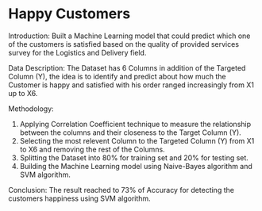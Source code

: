 # Happy Customers

Introduction: 
Built a Machine Learning model that could predict which one of the customers is satisfied based on the quality of provided services survey for the Logistics and Delivery field.

Data Description:
The Dataset has 6 Columns in addition of the Targeted Column (Y), the idea is to identify and predict about how much the Customer is happy and satisfied with his order ranged increasingly from X1 up to X6.

Methodology:
1. Applying Correlation Coefficient technique to measure the  relationship between the columns and their closeness to the Target Column (Y).
2. Selecting the most relevent Column to the Targeted Column (Y) from X1 to X6 and removing the rest of the Columns.
3. Splitting the Dataset into 80% for training set and 20% for testing set.
4. Building the Machine Learning model using Naive-Bayes algorithm and SVM algorithm.

Conclusion: 
The result reached to 73% of Accuracy for detecting the customers happiness using SVM algorithm.
